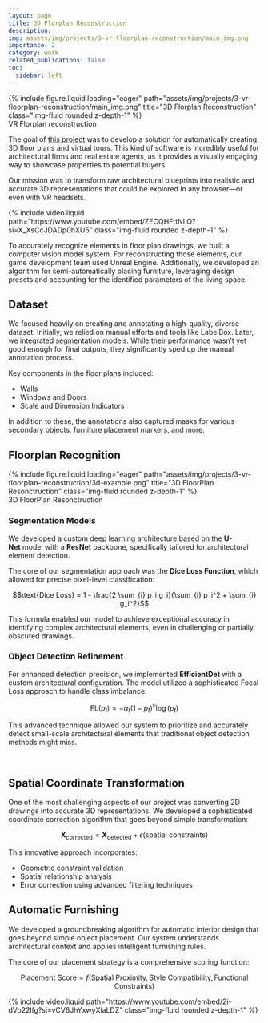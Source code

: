 ```yaml
---
layout: page
title: 3D Florplan Reconstruction 
description: 
img: assets/img/projects/3-vr-floorplan-reconstruction/main_img.png
importance: 2
category: work
related_publications: false
toc:
  sidebar: left
---
```


<div class="row">
    <div class="col-sm mt-3 mt-md-0">
        {% include figure.liquid loading="eager" path="assets/img/projects/3-vr-floorplan-reconstruction/main_img.png" title="3D Florplan Reconstruction" class="img-fluid rounded z-depth-1" %}
    </div>
</div>
<div class="caption">
    VR Florplan reconstruction
</div>


The goal of [this project](https://getfloorplan.com) was to develop a solution for automatically creating 3D floor plans and virtual tours. This kind of software is incredibly useful for architectural firms and real estate agents, as it provides a visually engaging way to showcase properties to potential buyers.

Our mission was to transform raw architectural blueprints into realistic and accurate 3D representations that could be explored in any browser—or even with VR headsets.

<div class="row mt-3">
    <div class="col-sm mt-3 mt-md-0">
        {% include video.liquid path="https://www.youtube.com/embed/ZECQHFttNLQ?si=X_XsCcJDADp0hXU5" class="img-fluid rounded z-depth-1" %}
    </div>
</div>

To accurately recognize elements in floor plan drawings, we built a computer vision model system. For reconstructing those elements, our game development team used Unreal Engine. Additionally, we developed an algorithm for semi-automatically placing furniture, leveraging design presets and accounting for the identified parameters of the living space.

## Dataset

We focused heavily on creating and annotating a high-quality, diverse dataset. Initially, we relied on manual efforts and tools like LabelBox. Later, we integrated segmentation models. While their performance wasn’t yet good enough for final outputs, they significantly sped up the manual annotation process.

Key components in the floor plans included:

- Walls
- Windows and Doors
- Scale and Dimension Indicators

In addition to these, the annotations also captured masks for various secondary objects, furniture placement markers, and more.

## Floorplan Recognition

<div class="row">
    <div class="col-sm mt-3 mt-md-0">
        {% include figure.liquid loading="eager" path="assets/img/projects/3-vr-floorplan-reconstruction/3d-example.png" title="3D FloorPlan Resonctruction" class="img-fluid rounded z-depth-1" %}
    </div>
</div>
<div class="caption">
    3D FloorPlan Resonctruction
</div>

### Segmentation Models

We developed a custom deep learning architecture based on the **U-Net** model with a **ResNet** backbone, specifically tailored for architectural element detection.

The core of our segmentation approach was the **Dice Loss Function**, which allowed for precise pixel-level classification:

$$\text{Dice Loss} = 1 - \frac{2 \sum_{i} p_i g_i}{\sum_{i} p_i^2 + \sum_{i} g_i^2}$$

This formula enabled our model to achieve exceptional accuracy in identifying complex architectural elements, even in challenging or partially obscured drawings.

### Object Detection Refinement

For enhanced detection precision, we implemented **EfficientDet** with a custom architectural configuration. The model utilized a sophisticated Focal Loss approach to handle class imbalance:

$$\text{FL}(p_t) = -\alpha_t(1-p_t)^\gamma \log(p_t)$$

This advanced technique allowed our system to prioritize and accurately detect small-scale architectural elements that traditional object detection methods might miss.

<br>

## Spatial Coordinate Transformation

One of the most challenging aspects of our project was converting 2D drawings into accurate 3D representations. We developed a sophisticated coordinate correction algorithm that goes beyond simple transformation:

$$\mathbf{X}_{\text{corrected}} = \mathbf{X}_{\text{detected}} + \epsilon(\text{spatial constraints})$$

This innovative approach incorporates:

- Geometric constraint validation
- Spatial relationship analysis
- Error correction using advanced filtering techniques


## Automatic Furnishing

We developed a groundbreaking algorithm for automatic interior design that goes beyond simple object placement. Our system understands architectural context and applies intelligent furnishing rules.

The core of our placement strategy is a comprehensive scoring function:

$$\text{Placement Score} = f(\text{Spatial Proximity}, \text{Style Compatibility}, \text{Functional Constraints})$$


<div class="row mt-3">
    <div class="col-sm mt-3 mt-md-0">
        {% include video.liquid path="https://www.youtube.com/embed/2i-dVo22lfg?si=vCV6JhYxwyXiaLDZ" class="img-fluid rounded z-depth-1" %}
    </div>
</div>